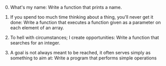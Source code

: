 
0. What's my name: Write a function that prints a name.

1. If you spend too much time thinking about a thing, you'll never get it done: Write a function that executes a function given as a parameter on each element of an array.

2. To hell with circumstances; I create opportunities: Write a function that searches for an integer.

3. A goal is not always meant to be reached, it often serves simply as something to aim at: Write a program that performs simple operations
